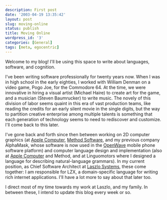```yaml
---
description: First post
date: '2003-04-19 13:35:42'
layout: post
slug: moving-online
status: publish
title: Moving Online
wordpress_id: '3'
categories: [General]
tags: [meta, egocentric]
---
```


Welcome to my blog!  I'll be using this space to write about languages, software, and cognition.

I've been writing software professionally for twenty years now.  When I was in high school in the early eighties, I worked with William Denman on a video game, Pogo Joe, for the Commodore 64.  At the time, we were innovative in hiring a visual artist (Michael Haire) to create art for the game, and a musician (Steven Baumrucker) to write music.  The novely of this division of labor seems quaint in this era of vast production teams, like reading the credits for an early silent movie in the single digits, but the way to partition creative enterprise among multiple talents is something that each generation of technology seems to need to rediscover and customize.  I'll come back to this later.

I've gone back and forth since then between working on 2D computer graphics (at [Apple Computer](http://www.osteele.com/museum/quickdraw_gx.html), [Method Software](http://www.osteele.com/museum/method_software.html), and my previous company AlphaMask, whose software is now used in the [OpenWave](http://www.openwave.com) mobile phone software platform) and computer language design and implementation (also at [Apple Computer](http://www.osteele.com/museum/apple_dylan.html) and Method, and at Linguomotors where I designed a language for describing natural-language grammars).  In my current position, as Chief Software Architect at [Laszlo Systems](http://www.laszlosystems.com), these come together: I am responsible for LZX, a domain-specific language for writing rich internet applications.  I'll have a lot more to say about that later too.

I direct most of my time towards my work at Laszlo, and my family.  In between these, I intend to update this blog every week or so.
